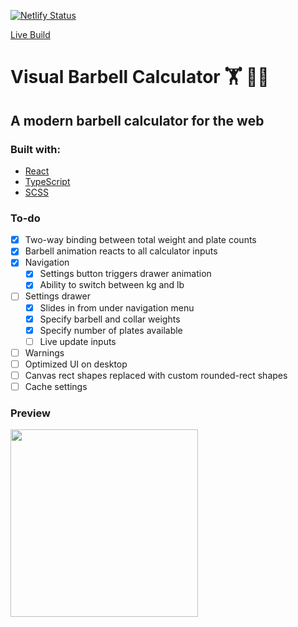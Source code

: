 [![Netlify Status](https://api.netlify.com/api/v1/badges/abaa91d3-0289-4252-988c-9433a93a236d/deploy-status)](https://app.netlify.com/sites/sharp-leakey-173f74/deploys)

[Live Build](https://VisualBarbell.netlify.com/)
# Visual Barbell Calculator 🏋 🏋️‍♀️

## A modern barbell calculator for the web

### Built with:

- [React](https://reactjs.org/)
- [TypeScript](https://www.typescriptlang.org/)
- [SCSS](https://sass-lang.com/)

### To-do

- [x] Two-way binding between total weight and plate counts
- [x] Barbell animation reacts to all calculator inputs
- [x] Navigation
  - [x] Settings button triggers drawer animation
  - [x] Ability to switch between kg and lb
- [ ] Settings drawer
  - [x] Slides in from under navigation menu
  - [x] Specify barbell and collar weights
  - [x] Specify number of plates available
  - [ ] Live update inputs
- [ ] Warnings
- [ ] Optimized UI on desktop
- [ ] Canvas rect shapes replaced with custom rounded-rect shapes
- [ ] Cache settings

### Preview
<img src="https://i.imgur.com/IyQgybQ.png" width="300">
